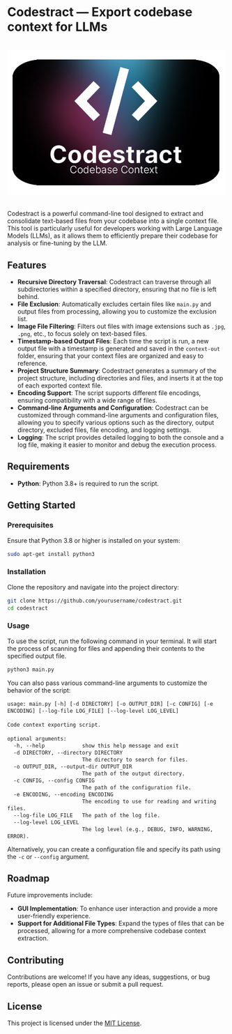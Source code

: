 # Codestract — Export codebase context for LLMs

<br>

<div>
<img src="Codestract.png" alt="codestract-main" width="500"/>
</div>
<br>

Codestract is a powerful command-line tool designed to extract and consolidate text-based files from your codebase into a single context file. This tool is particularly useful for developers working with Large Language Models (LLMs), as it allows them to efficiently prepare their codebase for analysis or fine-tuning by the LLM.

## Features

- **Recursive Directory Traversal**: Codestract can traverse through all subdirectories within a specified directory, ensuring that no file is left behind.
- **File Exclusion**: Automatically excludes certain files like `main.py` and output files from processing, allowing you to customize the exclusion list.
- **Image File Filtering**: Filters out files with image extensions such as `.jpg`, `.png`, etc., to focus solely on text-based files.
- **Timestamp-based Output Files**: Each time the script is run, a new output file with a timestamp is generated and saved in the `context-out` folder, ensuring that your context files are organized and easy to reference.
- **Project Structure Summary**: Codestract generates a summary of the project structure, including directories and files, and inserts it at the top of each exported context file.
- **Encoding Support**: The script supports different file encodings, ensuring compatibility with a wide range of files.
- **Command-line Arguments and Configuration**: Codestract can be customized through command-line arguments and configuration files, allowing you to specify various options such as the directory, output directory, excluded files, file encoding, and logging settings.
- **Logging**: The script provides detailed logging to both the console and a log file, making it easier to monitor and debug the execution process.

## Requirements

- **Python**: Python 3.8+ is required to run the script.

## Getting Started

### Prerequisites

Ensure that Python 3.8 or higher is installed on your system:

```bash
sudo apt-get install python3
```

### Installation

Clone the repository and navigate into the project directory:

```bash
git clone https://github.com/yourusername/codestract.git
cd codestract
```

### Usage

To use the script, run the following command in your terminal. It will start the process of scanning for files and appending their contents to the specified output file.

```bash
python3 main.py
```

You can also pass various command-line arguments to customize the behavior of the script:

```
usage: main.py [-h] [-d DIRECTORY] [-o OUTPUT_DIR] [-c CONFIG] [-e ENCODING] [--log-file LOG_FILE] [--log-level LOG_LEVEL]

Code context exporting script.

optional arguments:
  -h, --help            show this help message and exit
  -d DIRECTORY, --directory DIRECTORY
                        The directory to search for files.
  -o OUTPUT_DIR, --output-dir OUTPUT_DIR
                        The path of the output directory.
  -c CONFIG, --config CONFIG
                        The path of the configuration file.
  -e ENCODING, --encoding ENCODING
                        The encoding to use for reading and writing files.
  --log-file LOG_FILE   The path of the log file.
  --log-level LOG_LEVEL
                        The log level (e.g., DEBUG, INFO, WARNING, ERROR).
```

Alternatively, you can create a configuration file and specify its path using the `-c` or `--config` argument.

## Roadmap

Future improvements include:

- **GUI Implementation**: To enhance user interaction and provide a more user-friendly experience.
- **Support for Additional File Types**: Expand the types of files that can be processed, allowing for a more comprehensive codebase context extraction.

## Contributing

Contributions are welcome! If you have any ideas, suggestions, or bug reports, please open an issue or submit a pull request.

## License

This project is licensed under the [MIT License](LICENSE).

